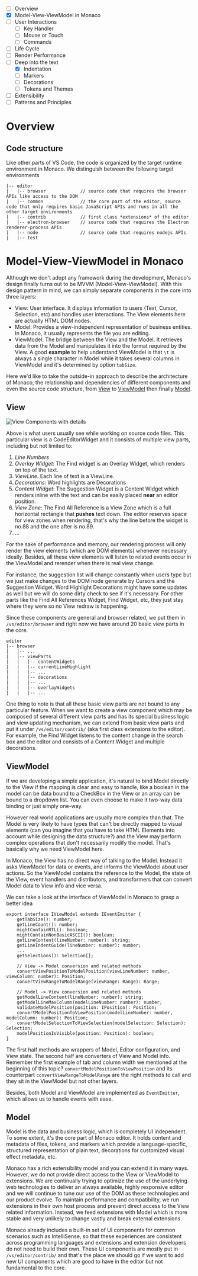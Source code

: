 - [ ] Overview
- [x] Model-View-ViewModel in Monaco
- [ ] User Interactions
    - [ ] Key Handler
    - [ ] Mouse or Touch
    - [ ] Commands
- [ ] Life Cycle
- [ ] Render Performance
- [ ] Deep into the text
    - [x] Indentation
    - [ ] Markers
    - [ ] Decorations
    - [ ] Tokens and Themes
- [ ] Extensibility
- [ ] Patterns and Principles

# Overview

## Code structure
Like other parts of VS Code, the code is organized by the target runtime environment in Monaco. We distinguish between the following target environments

```
|-- editor
|	|-- browser				// source code that requires the browser APIs like access to the DOM
|	|-- common				// the core part of the editor, source code that only requires basic JavaScript APIs and runs in all the other target environments
|	|-- contrib				// first class *extensions* of the editor
|	|-- electron-browser 	// source code that requires the Electron renderer-process APIs
|	|-- node				// source code that requires nodejs APIs
|	|-- test
```


# Model-View-ViewModel in Monaco

Although we don't adopt any framework during the development, Monaco's design finally turns out to be MVVM (Model-View-ViewModel). With this design pattern in mind, we can simply separate components in the core into three layers:

* View: User interface. It displays information to users (Text, Cursor, Selection, etc) and handles user interactions. The View elements here are actually HTML DOM nodes.
* Model: Provides a view-independent representation of business entities. In Monaco, it usually represents the file you are editing.
* ViewModel: The bridge between the View and the Model. It retrieves data from the Model and manipulates it into the format required by the View. A good **example** to help understand ViewModel is that `\t` is always a single character in Model while it takes several columns in ViewModel and it's determined by option `tabSize`.

Here we'd like to take the outside-in approach to describe the architecture of Monaco, the relationship and dependencies of different components and even the source code structure, from [View](#view) to [ViewModel](#viewmodel) then finally [Model](#model).

## View

![View Components with details](images/monaco/Monaco-View-Details.png)

Above is what users usually see while working on source code files. This particular view is a CodeEditorWidget and it consists of multiple view parts, including but not limited to:


1. *Line Numbers*
2. *Overlay Widget*: The Find widget is an Overlay Widget, which renders on top of the text.
3. *ViewLine*. Each line of text is a ViewLine.
4. *Decorations*: Word highlights are Decorations
5. *Content Widget*: The Suggestion Widget is a Content Widget which renders inline with the text and can be easily placed **near** an editor position.
6. *View Zone*: The Find All Reference is a View Zone which is a full horizontal rectangle that **pushes** text down. The editor reserves space for view zones when rendering, that's why the line before the widget is no.88 and the one after is no.89.
7. ...

For the sake of performance and memory, our rendering process will only render the view elements (which are DOM elements) whenever necessary ideally. Besides, all these view elements will listen to related events occur in the ViewModel and rerender when there is real view change.

For instance, the suggestion list will change constantly when users type but we just make changes to the DOM node generate by Cursors and the Suggestion Widget. Word Highlight Decorations might have some updates as well but we will do some dirty check to see if it's necessary. For other parts like the Find All References Widget, Find Widget, etc, they just stay where they were so no View redraw is happening.

Since these components are general and browser related, we put them in `/vs/editor/browser` and right now we have around 20 basic view parts in the core.

```
editor
|-- browser
|   |-- ...
|   |-- viewParts
|   |   |-- contentWidgets
|   |   |-- currentLineHighlight
|   |   |-- ...
|   |   |-- decorations
|   |   |-- ...
|   |   |-- overlayWidgets
|   |   |-- ...
```

One thing to note is that all these basic view parts are not bound to any particular feature. When we want to create a view component which may be composed of several different view parts and has its special business logic and view updating mechanism, we can extend from basic view parts and put it under `/vs/editor/contrib/` (aka first class extensions to the editor). For example, the Find Widget listens to the content change in the search box and the editor and consists of a Content Widget and multiple decorations.


## ViewModel
If we are developing a simple application, it's natural to bind Model directly to the View if the mapping is clear and easy to handle, like a boolean in the model can be data bound to a CheckBox in the View or an array can be bound to a dropdown list. You can even choose to make it two-way data binding or just simply one-way.

However real world applications are usually more complex than that. The Model is very likely to have types that can't be directly mapped to visual elements (can you imagine that you have to take HTML Elements into account while designing the data structure?) and the View may perform complex operations that don't necessarily modify the model. That's basically why we need ViewModel here.

In Monaco, the View has no direct way of talking to the Model. Instead it asks ViewModel for data or events, and informs the ViewModel about user actions. So the ViewModel contains the reference to the Model, the state of the View, event handlers and distributors, and transformers that can convert Model data to View info and vice versa.

We can take a look at the interface of ViewModel in Monaco to grasp a better idea

```
export interface IViewModel extends IEventEmitter {
	getTabSize(): number;
	getLineCount(): number;
	mightContainRTL(): boolean;
	mightContainNonBasicASCII(): boolean;
	getLineContent(lineNumber: number): string;
	getLineIndentGuide(lineNumber: number): number;
	...
	getSelections(): Selection[];

	// View -> Model conversion and related methods
	convertViewPositionToModelPosition(viewLineNumber: number, viewColumn: number): Position;
	convertViewRangeToModelRange(viewRange: Range): Range;

	// Model -> View conversion and related methods
	getModelLineContent(lineNumber: number): string;
	getModelLineMaxColumn(modelLineNumber: number): number;
	validateModelPosition(position: IPosition): Position;
	convertModelPositionToViewPosition(modelLineNumber: number, modelColumn: number): Position;
	convertModelSelectionToViewSelection(modelSelection: Selection): Selection;
	modelPositionIsVisible(position: Position): boolean;
}
```

The first half methods are wrappers of Model, Editor configuration, and View state. The second half are converters of View and Model info. Remember the first example of tab and column width we mentioned at the beginning of this topic? `convertModelPositionToViewPosition` and its counterpart `convertViewRangeToModelRange` are the right methods to call and they sit in the ViewModel but not other layers.

Besides, both Model and ViewModel are implemented as `EventEmitter`, which allows us to handle events with ease.

## Model
Model is the data and business logic, which is completely UI independent. To some extent, it's the core part of Monaco editor. It holds content and metadata of files, tokens, and markers which provide a language-specific, structured representation of plain text, decorations for customized visual effect metadata, etc.

Monaco has a rich extensibility model and you can extend it in many ways. However, we do not provide direct access to the View or ViewModel to extensions. We are continually trying to optimize the use of the underlying web technologies to deliver an always available, highly responsive editor and we will continue to tune our use of the DOM as these technologies and our product evolve. To maintain performance and compatibility, we run extensions in their own host process and prevent direct access to the View related information. Instead, we feed extensions with Model which is more stable and very unlikely to change vastly and break external extensions.

Monaco already includes a built-in set of UI components for common scenarios such as IntelliSense, so that these experiences are consistent across programming languages and extensions and extension developers do not need to build their own. These UI components are mostly put in `/vs/editor/contrib/` and that's the place we should go if we want to add new UI components which are good to have in the editor but not fundamental to the core.
